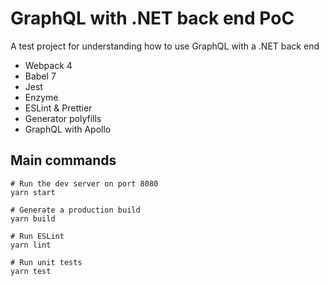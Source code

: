 # GraphQL with .NET back end PoC

A test project for understanding how to use GraphQL with a .NET back end

- Webpack 4
- Babel 7
- Jest
- Enzyme
- ESLint & Prettier
- Generator polyfills
- GraphQL with Apollo

## Main commands

```shell
# Run the dev server on port 8080
yarn start

# Generate a production build
yarn build

# Run ESLint
yarn lint

# Run unit tests
yarn test
```

